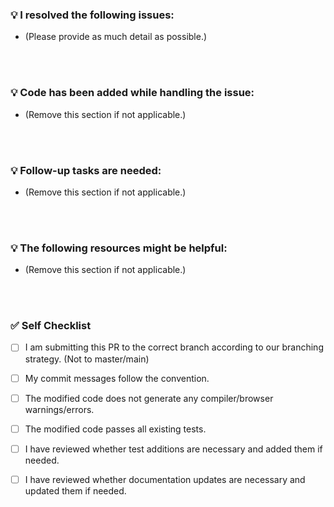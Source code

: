 ### 💡 I resolved the following issues:

- (Please provide as much detail as possible.)

<br><br>

### 💡 Code has been added while handling the issue:

- (Remove this section if not applicable.)

<br><br>

### 💡 Follow-up tasks are needed:

- (Remove this section if not applicable.)

<br><br>

### 💡 The following resources might be helpful:

- (Remove this section if not applicable.)

<br><br>

### ✅ Self Checklist

- [ ] I am submitting this PR to the correct branch according to our branching strategy. (Not to master/main)

- [ ] My commit messages follow the convention.

- [ ] The modified code does not generate any compiler/browser warnings/errors.

- [ ] The modified code passes all existing tests.

- [ ] I have reviewed whether test additions are necessary and added them if needed.

- [ ] I have reviewed whether documentation updates are necessary and updated them if needed.
